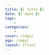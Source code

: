 ```yaml
---
title: {{ title }}
date: {{ date }}
tags:
    - 
categories:
    - 
cover: /imgs/
ogp: /imgs/
layout: illust
---
```


<!-- more -->